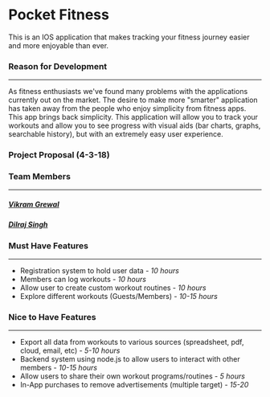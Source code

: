 # Pocket Fitness

This is an IOS application that makes tracking your fitness journey easier and more enjoyable than ever.

### Reason for Development
---
As fitness enthusiasts we've found many problems with the applications currently out on the market. The desire to make more "smarter" application has taken away from the people who enjoy simplicity from fitness apps. This app brings back simplicity. This application will allow you to track your workouts and allow you to see progress with visual aids (bar charts, graphs, searchable history), but with an extremely easy user experience.

### Project Proposal (4-3-18)

### Team Members
---
##### [Vikram Grewal](https://www.github.com/vikramgrewal "Vikram Grewal Github")
##### [Dilraj Singh](https://www.github.com/sdilraj "Dilraj Singh Github")
### Must Have Features
---
- Registration system to hold user data - *10 hours*
- Members can log workouts - *10 hours*
- Allow user to create custom workout routines - *10 hours*
- Explore different workouts (Guests/Members) - *10-15 hours*

### Nice to Have Features
---
- Export all data from workouts to various sources (spreadsheet, pdf, cloud, email, etc) - *5-10 hours*
- Backend system using node.js to allow users to interact with other members - *10-15 hours*
- Allow users to share their own workout programs/routines - *5 hours*
- In-App purchases to remove advertisements (multiple target) - *15-20*
